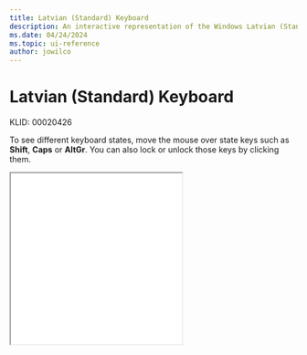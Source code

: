 ```yaml
---
title: Latvian (Standard) Keyboard
description: An interactive representation of the Windows Latvian (Standard) keyboard. To see different keyboard states, click or move the mouse over the state keys.
ms.date: 04/24/2024
ms.topic: ui-reference
author: jowilco
---
```


# Latvian (Standard) Keyboard

KLID: 00020426

To see different keyboard states, move the mouse over state keys such as **Shift**, **Caps** or **AltGr**. You can also lock or unlock those keys by clicking them.

<iframe src="kbdlvst.html" height="300"></iframe>
